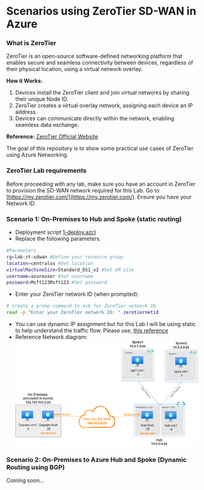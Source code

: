# Scenarios using ZeroTier SD-WAN in Azure

### What is ZeroTier

ZeroTier is an open-source software-defined networking platform that enables secure and seamless connectivity between devices, regardless of their physical location, using a virtual network overlay.

**How it Works:**
1. Devices install the ZeroTier client and join virtual networks by sharing their unique Node ID.
2. ZeroTier creates a virtual overlay network, assigning each device an IP address.
3. Devices can communicate directly within the network, enabling seamless data exchange.

**Reference:** [ZeroTier Official Website](https://www.zerotier.com/)

The goal of this repository is to show some practical use cases of ZeroTier using Azure Networking.

### ZeroTier Lab requirements

Before proceeding with any lab, make sure you have an account in ZeroTier to provision the SD-WAN network required for this Lab.
Go to [https://my.zerotier.com/](https://my.zerotier.com/). Ensure you have your Network ID.

### Scenario 1: On-Premises to Hub and Spoke (static routing)

- Deployment script [1-deploy.azcl](./Scenario1/1-deploy.azcli)
- Replace the following parameters. 
```Bash
#Parameters
rg=lab-zt-sdwan #Define your resource group
location=centralus #Set location
virtualMachineSize=Standard_DS1_v2 #Set VM size
username=azureuser #Set username
password=Msft123Msft123 #Set password
```
- Enter your ZeroTier network ID (when prompted):

```Bash
# Create a promp command to ask for ZeroTier network ID
read -p "Enter your ZeroTier network ID: " zerotiernetid
```

- You can use dynamic IP assignment but for this Lab I will be using static to help understand the traffic flow. Please use, [this reference](./Scenario1/1-zerotier.md)
- Reference Network diagram:
![](./Scenario1/1-diagram.png)

###  Scenario 2: On-Premises to Azure Hub and Spoke (Dynamic Routing using BGP)

Coming soon...